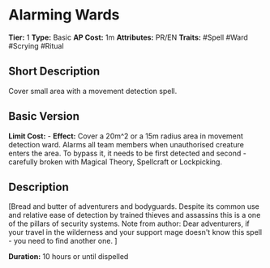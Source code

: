 # Alarming Wards

**Tier:** 1
**Type:** Basic
**AP Cost:** 1m
**Attributes:** PR/EN
**Traits:** #Spell #Ward #Scrying #Ritual 

## Short Description
Cover small area with a movement detection spell.

## Basic Version
**Limit Cost:** -
**Effect:** Cover a 20m^2  or a 15m radius area in movement detection ward.
Alarms all team members when unauthorised creature enters the area. To bypass it, it needs to be first detected and second - carefully broken with Magical Theory, Spellcraft or Lockpicking.

## Description
[Bread and butter of adventurers and bodyguards. Despite its common use and relative ease of detection by trained thieves and assassins this is a one of the pillars of security systems. Note from author: Dear adventurers, if your travel in the wilderness and your support mage doesn't know this spell - you need to find another one. ]

**Duration:** 10 hours or until dispelled